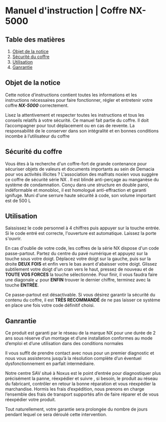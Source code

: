 # Manuel d'instruction | Coffre NX-5000

## Table des matières

1. [Objet de la notice](#Objet-de-la-notice)
2. [Sécurité du coffre](#Sécurité-du-coffre)
3. [Utilisation](#utilisation)
4. [Ganrantie](#Ganrantie)

## Objet de la notice

Cette notice d’instructions contient toutes les informations et les instructions nécessaires pour faire fonctionner, régler et entretenir votre coffre ***NX-5000*** correctement.

Lisez la attentivement et respecter toutes les instructions et tous les conseils relatifs à votre sécurité.
Ce manuel fait partie du coffre. Il doit l’accompagner pour tout déplacement ou en cas de revente. La responsabilité de le conserver dans son intégralité et en bonnes conditions incombe à l’utilisateur du coffre

## Sécurité du coffre

Vous êtes à la recherche d'un coffre-fort de grande contenance pour sécuriser objets de valeurs et documents importants au sein de Demacia pour vos activités illicites ? L'association des malfrats noxien vous suggère ce coffre de sécurité série NX . Il est blindé anti-perçage au manganèse du système de condamnation. Conçu dans une structure en double paroi, indéformable et monobloc, il est homologué anti-effraction et garanti ignifuge. Muni d'une serrure haute sécurité à code, son volume important est de 500 L

## Utilisation

Saississez le code personnel à 4 chiffres puis appuyer sur la touche entrée. Si le code entré est correcte, l'ouverture est automatique. Laissez la porte s'ouvrir.

En cas d'oublie de votre code, les coffres de la série NX dispose d'un code passe-partout. Partez du centre du pavé numérique et appuyez sur la touche sous votre doigt. Déplacez votre doigt sur la gauche, puis sur la droite **DEUX FOIS** et enfin vers le bas avant d'abaisser votre doigt. Glissez subtilement votre doigt d'un cran vers le haut, pressez de nouveau et de **TOUTE VOS FORCES** la touche sélectionnée. Pour finir, il vous faudra faire une diagonale ↙ pour **ENFIN** trouver le dernier chiffre, terminez avec la touche **ENTRÉE**.

Ce passe-partout est désactivable. Si vous désirez garantir  la sécurité du contenu du coffre, il est **TRÈS RECOMMANDÉ** de ne pas laisser ce système en place une fois votre code définitif choisi.

## Ganrantie

Ce produit est garanti par le réseau de la marque NX pour une durée de 2 ans sous réserve d’un montage et d’une installation conformes au mode d’emploi et d’une utilisation dans des conditions normales

Il vous suffit de prendre contact avec nous pour un premier diagnostic et nous vous assisterons jusqu’à la résolution complète d’un éventuel dysfonctionnement en parfait intermédiaire.

Notre centre SAV situé à Noxus est le point d’entrée pour diagnostiquer plus précisément la panne, réexpédier et suivre , si besoin, le produit au réseau du fabricant, contrôler en retour la bonne réparation et vous réexpédier la marchandise. Hormis les frais d’expédition, nous prenons en charge l’ensemble des frais de transport supportés afin de faire réparer et de vous réexpédier votre produit.

Tout naturellement, votre garantie sera prolongée du nombre de jours pendant lequel ce sera déroulé cette intervention.
